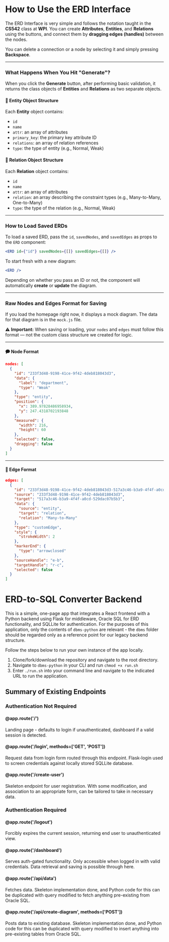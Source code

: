 # How to Use the ERD Interface

The ERD Interface is very simple and follows the notation taught in the **CS542** class at **WPI**. You can create **Attributes**, **Entities**, and **Relations** using the buttons, and connect them by **dragging edges (handles)** between the nodes.

You can delete a connection or a node by selecting it and simply pressing **Backspace**.

---

### What Happens When You Hit "Generate"?

When you click the **Generate** button, after performing basic validation, it returns the class objects of **Entities** and **Relations** as two separate objects.

#### 🔢 Entity Object Structure

Each **Entity** object contains:
- `id`
- `name`
- `attr`: an array of attributes
- `primary_key`: the primary key attribute ID
- `relations`: an array of relation references
- `type`: the type of entity (e.g., Normal, Weak)

#### 🔢 Relation Object Structure

Each **Relation** object contains:
- `id`
- `name`
- `attr`: an array of attributes
- `relation`: an array describing the constraint types (e.g., Many-to-Many, One-to-Many)
- `type`: the type of the relation (e.g., Normal, Weak)

---

### How to Load Saved ERDs

To load a saved ERD, pass the `id`, `savedNodes`, and `savedEdges` as props to the `ERD` component:

```jsx
<ERD id={"id"} savedNodes={[]} savedEdges={[]} />
```

To start fresh with a new diagram:

```jsx
<ERD />
```

Depending on whether you pass an ID or not, the component will automatically **create** or **update** the diagram.

---

### Raw Nodes and Edges Format for Saving

If you load the homepage right now, it displays a mock diagram. The data for that diagram is in the `mock.js` file.

⚠️ **Important:** When saving or loading, your `nodes` and `edges` must follow this format — not the custom class structure we created for logic.

---

#### 🗭 Node Format

```json
nodes: [
  {
    "id": "233f3d48-9198-41ce-9f42-4deb818043d3",
    "data": {
      "label": "department",
      "type": "Weak"
    },
    "type": "entity",
    "position": {
      "x": 389.97828486958934,
      "y": 247.4318702193848
    },
    "measured": {
      "width": 216,
      "height": 60
    },
    "selected": false,
    "dragging": false
  }
]
```

---

#### 🗾 Edge Format

```json
edges: [
  {
    "id": "233f3d48-9198-41ce-9f42-4deb818043d3-517a3c46-b3a9-4f4f-a0cd-529dac07b5b3",
    "source": "233f3d48-9198-41ce-9f42-4deb818043d3",
    "target": "517a3c46-b3a9-4f4f-a0cd-529dac07b5b3",
    "data": {
      "source": "entity",
      "target": "relation",
      "relation": "Many-to-Many"
    },
    "type": "customEdge",
    "style": {
      "strokeWidth": 2
    },
    "markerEnd": {
      "type": "arrowclosed"
    },
    "sourceHandle": "e-b",
    "targetHandle": "r-c",
    "selected": false
  }
]
```



# ERD-to-SQL Converter Backend
This is a simple, one-page app that integrates a React frontend with a Python backend using Flask for middleware, Oracle SQL for ERD functionality, and SQLLite for authentication.
For the purposes of this application, only the contents of `dbms-python` are relevant - the `dbms` folder should be regarded only as a reference point for our legacy backend structure.

Follow the steps below to run your own instance of the app locally.

1. Clone/fork/download the repository and navigate to the root directory.
2. Navigate to `dbms-python` in your CLI and run `chmod +x run.sh`
3. Enter `./run.sh` into your command line and navigate to the indicated URL to run the application.

## Summary of Existing Endpoints
### Authentication Not Required
#### @app.route('/')
Landing page - defaults to login if unauthenticated, dashboard if a valid session is detected.
#### @app.route('/login', methods=['GET', 'POST'])
Request data from login form routed through this endpoint. Flask-login used to screen credentials against locally stored SQLLite database.
#### @app.route('/create-user')
Skeleton endpoint for user registration. With some modification, and association to an appropriate form, can be tailored to take in necessary data.

### Authentication Required
#### @app.route('/logout')
Forcibly expires the current session, returning end user to unauthenticated view.
#### @app.route('/dashboard')
Serves auth-gated functionality. Only accessible when logged in with valid credentials. Data retrieval and saving is possible through here.
#### @app.route('/api/data')
Fetches data. Skeleton implementation done, and Python code for this can be duplicated with query modified to fetch anything pre-existing from Oracle SQL.
#### @app.route('/api/create-diagram', methods=['POST'])
Posts data to existing database. Skeleton implementation done, and Python code for this can be duplicated with query modified to insert anything into pre-existing tables from Oracle SQL.
